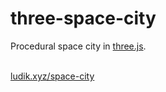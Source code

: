 # three-space-city

Procedural space city in [three.js](https://threejs.org/).<br><br>

[ludik.xyz/space-city](https://ludik.xyz/space-city)
